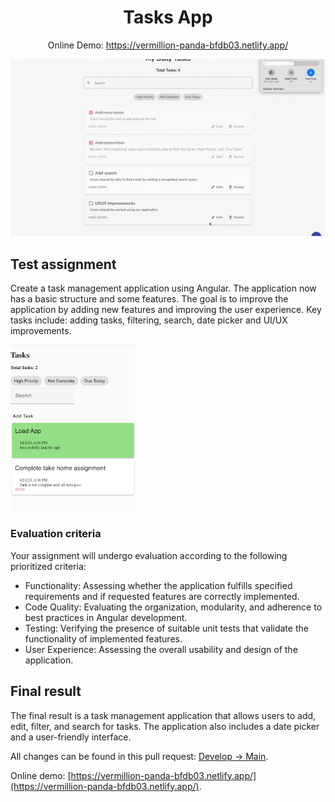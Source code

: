 <h1 align="center">
  Tasks App
</h1>

<p align="center">
  Online Demo: 
  <a href="https://vermillion-panda-bfdb03.netlify.app/">
    https://vermillion-panda-bfdb03.netlify.app/
  </a>
</p>

<p align="center">
  <img src="preview.gif" alt="Tasks App" /> 
</p>

## Test assignment

Create a task management application using Angular. The application now has a basic structure and some features. The goal is to improve the application by adding new features and improving the user experience. Key tasks include: adding tasks, filtering, search, date picker and UI/UX improvements.

<img src="./src/assets/web-app-demo.png" alt="Client Demo" width="200"/>

### Evaluation criteria

Your assignment will undergo evaluation according to the following prioritized criteria:

- Functionality: Assessing whether the application fulfills specified requirements and if requested features are correctly implemented.
- Code Quality: Evaluating the organization, modularity, and adherence to best practices in Angular development.
- Testing: Verifying the presence of suitable unit tests that validate the functionality of implemented features.
- User Experience: Assessing the overall usability and design of the application.

## Final result

The final result is a task management application that allows users to add, edit, filter, and search for tasks. The application also includes a date picker and a user-friendly interface.

All changes can be found in this pull request: [Develop -> Main](https://github.com/dtlnv/tasks-app/pull/3/files).

Online demo: [https://vermillion-panda-bfdb03.netlify.app/](https://vermillion-panda-bfdb03.netlify.app/).
